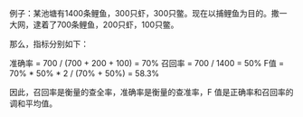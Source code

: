 例子：某池塘有1400条鲤鱼，300只虾，300只鳖。现在以捕鲤鱼为目的。撒一大网，逮着了700条鲤鱼，200只虾，100只鳖。

那么，指标分别如下：

准确率 = 700 / (700 + 200 + 100) = 70%
召回率 = 700 / 1400 = 50%
F值 = 70% * 50% * 2 / (70% + 50%) = 58.3%

因此，召回率是衡量的查全率，准确率是衡量的查准率，F 值是正确率和召回率的调和平均值。


